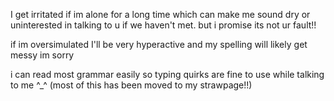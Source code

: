 
I get irritated if im alone for a long time which can make me sound dry or uninterested in talking to u if we haven't met. but i promise its not ur fault!!


if im oversimulated I'll be very hyperactive and my spelling will likely get messy im sorry


i can read most grammar easily so typing quirks are fine to use while talking to me ^_^
(most of this has been moved to my strawpage!!)
